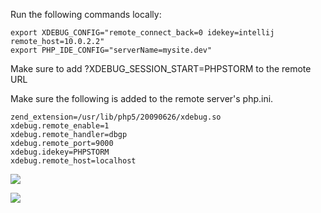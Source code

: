 Run the following commands locally:

    export XDEBUG_CONFIG="remote_connect_back=0 idekey=intellij remote_host=10.0.2.2"
    export PHP_IDE_CONFIG="serverName=mysite.dev"

Make sure to add ?XDEBUG_SESSION_START=PHPSTORM to the remote URL

Make sure the following is added to the remote server's php.ini.

    zend_extension=/usr/lib/php5/20090626/xdebug.so
    xdebug.remote_enable=1
    xdebug.remote_handler=dbgp
    xdebug.remote_port=9000
    xdebug.idekey=PHPSTORM
    xdebug.remote_host=localhost

![](ssh-tunnel.gif)

![](php-storm-config.gif)